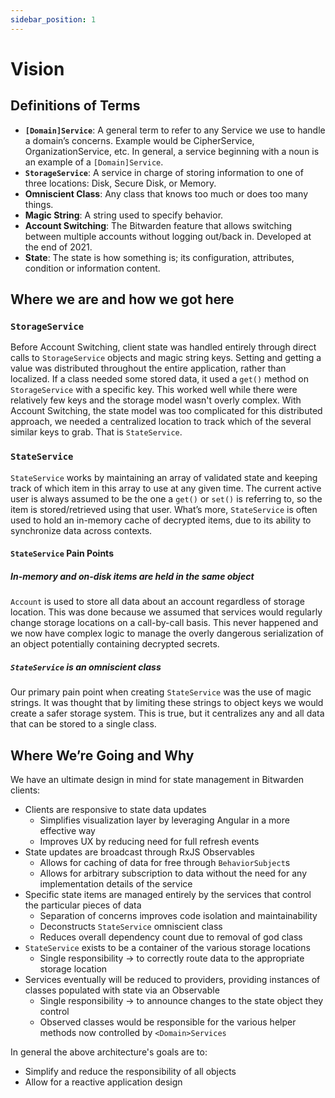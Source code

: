 ```yaml
---
sidebar_position: 1
---
```


# Vision

## Definitions of Terms

- **`[Domain]Service`**: A general term to refer to any Service we use to handle a domain’s
  concerns. Example would be CipherService, OrganizationService, etc. In general, a service
  beginning with a noun is an example of a `[Domain]Service`.
- **`StorageService`**: A service in charge of storing information to one of three locations: Disk,
  Secure Disk, or Memory.
- **Omniscient Class**: Any class that knows too much or does too many things.
- **Magic String**: A string used to specify behavior.
- **Account Switching**: The Bitwarden feature that allows switching between multiple accounts
  without logging out/back in. Developed at the end of 2021.
- **State**: The state is how something is; its configuration, attributes, condition or information
  content.

## Where we are and how we got here

### `StorageService`

Before Account Switching, client state was handled entirely through direct calls to `StorageService`
objects and magic string keys. Setting and getting a value was distributed throughout the entire
application, rather than localized. If a class needed some stored data, it used a `get()` method on
`StorageService` with a specific key. This worked well while there were relatively few keys and the
storage model wasn't overly complex. With Account Switching, the state model was too complicated for
this distributed approach, we needed a centralized location to track which of the several similar
keys to grab. That is `StateService`.

### `StateService`

`StateService` works by maintaining an array of validated state and keeping track of which item in
this array to use at any given time. The current active user is always assumed to be the one a
`get()` or `set()` is referring to, so the item is stored/retrieved using that user. What’s more,
`StateService` is often used to hold an in-memory cache of decrypted items, due to its ability to
synchronize data across contexts.

#### `StateService` Pain Points

##### In-memory and on-disk items are held in the same object

`Account` is used to store all data about an account regardless of storage location. This was done
because we assumed that services would regularly change storage locations on a call-by-call basis.
This never happened and we now have complex logic to manage the overly dangerous serialization of an
object potentially containing decrypted secrets.

##### `StateService` is an omniscient class

Our primary pain point when creating `StateService` was the use of magic strings. It was thought
that by limiting these strings to object keys we would create a safer storage system. This is true,
but it centralizes any and all data that can be stored to a single class.

## Where We’re Going and Why

We have an ultimate design in mind for state management in Bitwarden clients:

- Clients are responsive to state data updates
  - Simplifies visualization layer by leveraging Angular in a more effective way
  - Improves UX by reducing need for full refresh events
- State updates are broadcast through RxJS Observables
  - Allows for caching of data for free through `BehaviorSubject`s
  - Allows for arbitrary subscription to data without the need for any implementation details of the
    service
- Specific state items are managed entirely by the services that control the particular pieces of
  data
  - Separation of concerns improves code isolation and maintainability
  - Deconstructs `StateService` omniscient class
  - Reduces overall dependency count due to removal of god class
- `StateService` exists to be a container of the various storage locations
  - Single responsibility → to correctly route data to the appropriate storage location
- Services eventually will be reduced to providers, providing instances of classes populated with
  state via an Observable
  - Single responsibility → to announce changes to the state object they control
  - Observed classes would be responsible for the various helper methods now controlled by
    `<Domain>Services`

In general the above architecture's goals are to:

- Simplify and reduce the responsibility of all objects
- Allow for a reactive application design
